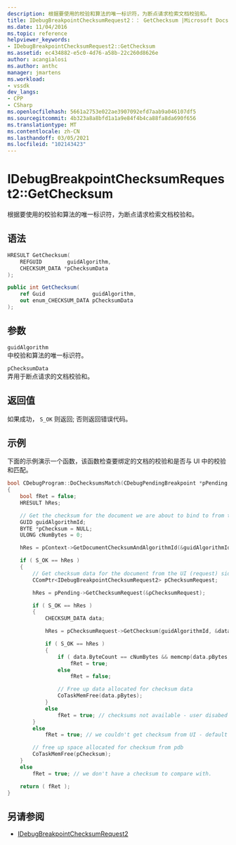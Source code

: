 ```yaml
---
description: 根据要使用的校验和算法的唯一标识符，为断点请求检索文档校验和。
title: IDebugBreakpointChecksumRequest2：： GetChecksum |Microsoft Docs
ms.date: 11/04/2016
ms.topic: reference
helpviewer_keywords:
- IDebugBreakpointChecksumRequest2::GetChecksum
ms.assetid: ec434882-e5c0-4d76-a58b-22c260d8626e
author: acangialosi
ms.author: anthc
manager: jmartens
ms.workload:
- vssdk
dev_langs:
- CPP
- CSharp
ms.openlocfilehash: 5661a2753e022ae3907092efd7aab9a046107df5
ms.sourcegitcommit: 4b323a8a8bfd1a1a9e84f4b4ca88fa8da690f656
ms.translationtype: MT
ms.contentlocale: zh-CN
ms.lasthandoff: 03/05/2021
ms.locfileid: "102143423"
---
```

# <a name="idebugbreakpointchecksumrequest2getchecksum"></a>IDebugBreakpointChecksumRequest2::GetChecksum
根据要使用的校验和算法的唯一标识符，为断点请求检索文档校验和。

## <a name="syntax"></a>语法

```cpp
HRESULT GetChecksum(
    REFGUID        guidAlgorithm,
    CHECKSUM_DATA *pChecksumData
);
```

```csharp
public int GetChecksum(
    ref Guid               guidAlgorithm,
    out enum_CHECKSUM_DATA pChecksumData
);
```

## <a name="parameters"></a>参数
`guidAlgorithm`\
中校验和算法的唯一标识符。

`pChecksumData`\
弄用于断点请求的文档校验和。

## <a name="return-value"></a>返回值
如果成功， `S_OK` 则返回; 否则返回错误代码。

## <a name="example"></a>示例
下面的示例演示一个函数，该函数检查要绑定的文档的校验和是否与 UI 中的校验和匹配。

```cpp
bool CDebugProgram::DoChecksumsMatch(CDebugPendingBreakpoint *pPending, CDebugCodeContext *pContext)
{
    bool fRet = false;
    HRESULT hRes;

    // Get the checksum for the document we are about to bind to from the pdb side
    GUID guidAlgorithmId;
    BYTE *pChecksum = NULL;
    ULONG cNumBytes = 0;

    hRes = pContext->GetDocumentChecksumAndAlgorithmId(&guidAlgorithmId, &pChecksum, &cNumBytes);

    if ( S_OK == hRes )
    {
        // Get checksum data for the document from the UI (request) side
        CComPtr<IDebugBreakpointChecksumRequest2> pChecksumRequest;

        hRes = pPending->GetChecksumRequest(&pChecksumRequest);

        if ( S_OK == hRes )
        {
            CHECKSUM_DATA data;

            hRes = pChecksumRequest->GetChecksum(guidAlgorithmId, &data);

            if ( S_OK == hRes )
            {
                if ( data.ByteCount == cNumBytes && memcmp(data.pBytes, pChecksum, cNumBytes) == 0 )
                    fRet = true;
                else
                    fRet = false;

                // Free up data allocated for checksum data
                CoTaskMemFree(data.pBytes);
            }
            else
                fRet = true; // checksums not available - user disabed checksums
        }
        else
            fRet = true; // we couldn't get checksum from UI - default to past behavior

        // free up space allocated for checksum from pdb
        CoTaskMemFree(pChecksum);
    }
    else
        fRet = true; // we don't have a checksum to compare with.

    return ( fRet );
}
```

## <a name="see-also"></a>另请参阅
- [IDebugBreakpointChecksumRequest2](../../../extensibility/debugger/reference/idebugbreakpointchecksumrequest2.md)
